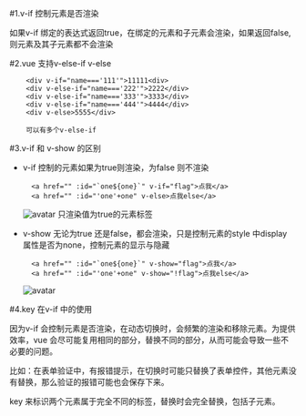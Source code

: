 #1.v-if  控制元素是否渲染

如果v-if 绑定的表达式返回true，在绑定的元素和子元素会渲染，如果返回false,则元素及其子元素都不会渲染

#2.vue 支持v-else-if v-else

        <div v-if="name==='111'">11111<div>
        <div v-else-if="name==='222'">2222</div>
        <div v-else-if="name==='333'">3333</div>
        <div v-else-if="name==='444'">4444</div>
        <div v-else>5555</div>
        
        可以有多个v-else-if

#3.v-if 和 v-show 的区别

+ v-if 控制的元素如果为true则渲染，为false 则不渲染

        <a href="" :id="`one${one}`" v-if="flag">点我</a>
        <a href="" :id="'one'+one" v-else>点我else</a>
     ![avatar](/assets/v-if.png)
    只渲染值为true的元素标签


+ v-show 无论为true 还是false，都会渲染，只是控制元素的style 中display 属性是否为none，控制元素的显示与隐藏
  
        <a href="" :id="`one${one}`" v-show="flag">点我</a>
        <a href="" :id="'one'+one" v-show="!flag">点我else</a>
   ![avatar](/assets/v-show.png)

#4.key 在v-if 中的使用

因为v-if 会控制元素是否渲染，在动态切换时，会频繁的渲染和移除元素。为提供效率，vue 会尽可能复用相同的部分，替换不同的部分，从而可能会导致一些不必要的问题。

比如：在表单验证中，有报错提示，在切换时可能只替换了表单控件，其他元素没有替换，那么验证的报错可能也会保存下来。

key 来标识两个元素属于完全不同的标签，替换时会完全替换，包括子元素。

